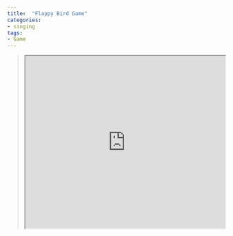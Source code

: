 ```yaml
---
title:  "Flappy Bird Game"
categories:
- singing
tags:
- Game
---
```


 <blockquote class="twitter-tweet" data-lang="en"><iframe src="https://studio.code.org/projects/flappy/2L7UrI4QBRYhS_PSeQx6MsX8APvxwFRtf_0YaVGcxlw/embed" style="width:100%; height:400px;"></iframe></blockquote>
